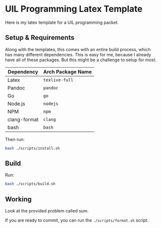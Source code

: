 # UIL Programming Latex Template

Here is my latex template for a UIL programming packet.

## Setup & Requirements

Along with the templates, this comes with an entire build process, which has many different dependencies.
This is easy for me, because I already have all of these packages.
But this might be a challenge to setup for most.

| Dependency   | Arch Package Name |
| ------------ | ----------------- |
| Latex        | `texlive-full`    |
| Pandoc       | `pandoc`          |
| Go           | `go`              |
| Node.js      | `nodejs`          |
| NPM          | `npm`             |
| clang-format | `clang`           |
| bash         | `bash`            |

Then run:

```sh
bash ./scripts/install.sh
```

## Build

Run:

```sh
bash ./scripts/build.sh
```

## Working

Look at the provided problem called sum.

If you are ready to commit, you can run the `./scripts/format.sh` script.
